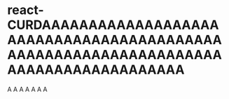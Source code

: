 # react-CURDAAAAAAAAAAAAAAAAAAAAAAAAAAAAAAAAAAAAAAAAAAAAAAAAAAAAAAAAAAAAAAAAAAAAAAAAAAAAAAAAAAAA
A
A
A
A
A
A
A
